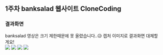 ## 1주차 banksalad 웹사이트 CloneCoding

### 결과화면
banksalad 영상은 크기 제한때문에 못 올렸습니다..😥 캡처 이미지로 결과화면 대체할게요!
</br>
<img src="https://user-images.githubusercontent.com/87405950/191099783-2118795f-8600-4ebe-84f4-8e284ed4635f.JPG">
<img src="https://user-images.githubusercontent.com/87405950/191099786-cd4c4fd8-6ed9-4ac8-bf36-e5786f1823e9.JPG">
<img src="https://user-images.githubusercontent.com/87405950/191099792-a00fcbb6-1af4-44a1-bb86-068e25d9f6eb.JPG">
<img src="https://user-images.githubusercontent.com/87405950/191099796-b3af9ce6-5b17-453f-8378-e7100c7e92cf.JPG">
